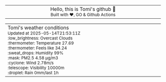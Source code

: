 
<div align="center">
<table>
<tbody>
<td align="center">
<img width="2000" height="0"><br>
Hello, this is Tomi's github 👋<br>
<sup>Built with ❤️, GO & Github Actions</sup><br>
<img width="2000" height="0">
</td>
</tbody>
</table>
</div>
<table>
<tbody>
<td align="left">
<img width="2000" height="0"><br>
Tomi's weather conditions<br>
<sup>Updated at 2025-05-14T21:53:11Z</sup><br>
<sup>:low_brightness: Overcast Clouds</sup><br>
<sup>:thermometer: Temperature 27.69 </sup><br>
<sup>:thermometer: Feels like 34.24</sup><br>
<sup>:sweat_drops: Humidity 99%</sup><br>
<sup>:mask: PM2.5 4.58 μg/m3</sup><br>
<sup>:cyclone: Wind 2.78m/s </sup><br>
<sup>:telescope: Visibility 10000m </sup><br>
<sup>:droplet: Rain 0mm/last 1h </sup><br>
<img width="2000" height="0">
</td>
<td align="left">
<img width="2000" height="0"><br>
<br>
<img width="2000" height="0">
</td>
</tbody>
</table>
</div>
    